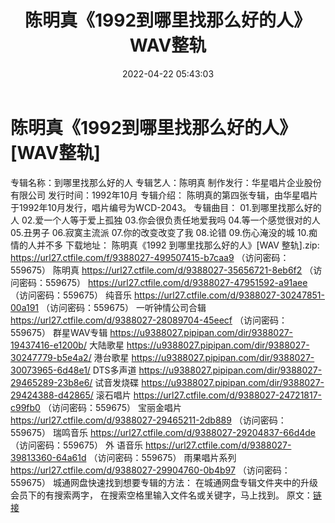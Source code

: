 ﻿---
title: 陈明真《1992到哪里找那么好的人》WAV整轨
date: 2022-04-22 05:43:03
categories: 古典音乐、新世纪、纯音雅乐
tags: 纯音乐
---
# 陈明真《1992到哪里找那么好的人》[WAV整轨]

专辑名称：到哪里找那么好的人
专辑艺人：陈明真
制作发行：华星唱片企业股份有限公司
发行时间：1992年10月
专辑介绍：
陈明真的第四张专辑，由华星唱片于1992年10月发行，唱片编号为WCD-2043。
专辑曲目：
01.到哪里找那么好的人
02.爱一个人等于爱上孤独
03.你会很负责任地爱我吗
04.等一个感觉很对的人
05.丑男子
06.寂寞主流派
07.你的改变改变了我
08.论错
09.伤心淹没的城
10.痴情的人并不多
下载地址：
陈明真《1992 到哪里找那么好的人》[WAV 整轨].zip: https://url27.ctfile.com/f/9388027-499507415-b7caa9
（访问密码：559675）
陈明真
https://url27.ctfile.com/d/9388027-35656721-8eb6f2
（访问密码：559675）
https://url27.ctfile.com/d/9388027-47951592-a91aee
（访问密码：559675）
纯音乐
https://url27.ctfile.com/d/9388027-30247851-00a191
（访问密码：559675）
一听钟情公司合辑
https://url27.ctfile.com/d/9388027-28089704-45eecf
（访问密码：559675）
群星WAV专辑
https://u9388027.pipipan.com/dir/9388027-19437416-e1200b/
大陆歌星
https://u9388027.pipipan.com/dir/9388027-30247779-b5e4a2/
港台歌星
https://u9388027.pipipan.com/dir/9388027-30073965-6d48e1/
DTS多声道
https://u9388027.pipipan.com/dir/9388027-29465289-23b8e6/
试音发烧碟
https://u9388027.pipipan.com/dir/9388027-29424388-d42865/
滚石唱片
https://url27.ctfile.com/d/9388027-24721817-c99fb0
（访问密码：559675）
宝丽金唱片
https://url27.ctfile.com/d/9388027-29465211-2db889
（访问密码：559675）
瑞鸣音乐
https://url27.ctfile.com/d/9388027-29204837-66d4de
（访问密码：559675）
外
语音乐
https://url27.ctfile.com/d/9388027-39813360-64a61d
（访问密码：559675）
雨果唱片系列
https://url27.ctfile.com/d/9388027-29904760-0b4b97
（访问密码：559675）
城通网盘快速找到想要专辑的方法：
在城通网盘专辑文件夹中的升级会员下的有搜索两字，
在搜索空格里输入文件名或关键字，马上找到。
原文：[链接](https://blog.sina.com.cn/s/blog_1647c7e7601030wsm.html)